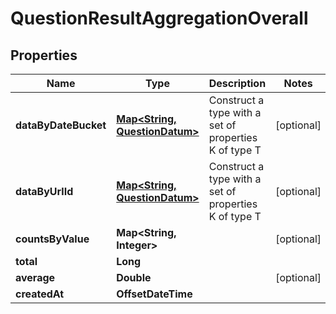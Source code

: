 

# QuestionResultAggregationOverall


## Properties

| Name | Type | Description | Notes |
|------------ | ------------- | ------------- | -------------|
|**dataByDateBucket** | [**Map&lt;String, QuestionDatum&gt;**](QuestionDatum.md) | Construct a type with a set of properties K of type T |  [optional] |
|**dataByUrlId** | [**Map&lt;String, QuestionDatum&gt;**](QuestionDatum.md) | Construct a type with a set of properties K of type T |  [optional] |
|**countsByValue** | **Map&lt;String, Integer&gt;** |  |  [optional] |
|**total** | **Long** |  |  |
|**average** | **Double** |  |  [optional] |
|**createdAt** | **OffsetDateTime** |  |  |



